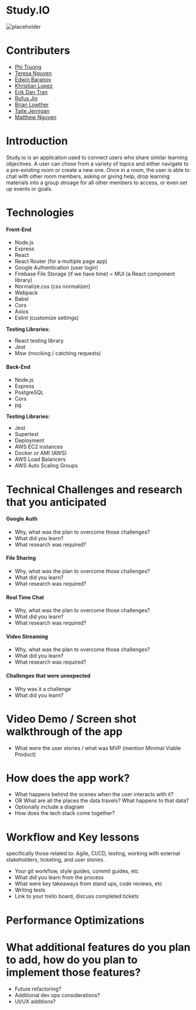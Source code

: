 # Study.IO
![placeholder](https://cdn.discordapp.com/attachments/918276890777767986/921544588571844618/Screen_Shot_2021-12-17_at_3.28.35_PM.png)
# Contributers

- [Phi Truong](https://github.com/phihtruong)
- [Teresa Nguyen](https://github.com/teresaanguyen)
- [Edwin Baranov](https://github.com/Edwin-Baranov)
- [Khristian Lopez](https://github.com/khristian-lopez)
- [Erik Dan Tran](https://github.com/erikdantran)
- [Rufus Jin](https://github.com/DRufusLord)
- [Brian Lowther](https://github.com/bLowther)
- [Taite Jernigan](https://github.com/taite510)
- [Matthew Nguyen](https://github.com/coosey)

# Introduction

Study.io is an application used to connect users who share similar learning objectives. A user can chose from a variety of topics and either navigate to a pre-existing room or create a new one. Once in a room, the user is able to chat with other room members, asking or giving help, drop learning materials into a group stroage for all other members to access, or even set up events or goals.

# Technologies

#### Front-End
- Node.js
- Express
- React
- React Router (for a multiple page app)
- Google Authentication (user login)
- Firebase File Storage (if we have time)
= MUI (a React component library)
- Normalize.css (css normalizer)
- Webpack
- Babel
- Cors
- Axios
- Eslint (customize settings)

**Testing Libraries:**
- React testing library
- Jest
- Msw (mocking / catching requests)

#### Back-End
- Node.js
- Express
- PostgreSQL
- Cors
- pg

**Testing Libraries:**
- Jest
- Supertest
- Deployment
- AWS EC2 instances
- Docker or AMI (AWS)
- AWS Load Balancers
- AWS Auto Scaling Groups

# Technical Challenges and research that you anticipated

#### Google Auth
* Why, what was the plan to overcome those challenges?
* What did you learn?
* What research was required?
#### File Sharing
* Why, what was the plan to overcome those challenges?
* What did you learn?
* What research was required?
#### Real Time Chat
* Why, what was the plan to overcome those challenges?
* What did you learn?
* What research was required?
#### Video Streaming
* Why, what was the plan to overcome those challenges?
* What did you learn?
* What research was required?

#### Challenges that were unexpected
* Why was it a challenge
* What did you learn?

# Video Demo / Screen shot walkthrough of the app
* What were the user stories /  what was MVP (mention Minimal Viable Product)

# How does the app work?
* What happens behind the scenes when the user interacts with it?
* OR What are all the places the data travels?  What happens to that data?
* Optionally include a diagram
* How does the tech stack come together?

# Workflow and Key lessons
 specifically those related to: Agile, CI/CD, testing, working with external stakeholders, ticketing, and user stories.
* Your git workflow, style guides, commit guides, etc
* What did you learn from the process
* What were key takeaways from stand ups, code reviews, etc
* Writing tests
* Link to your trello board, discuss completed tickets

# Performance Optimizations

# What additional features do you plan to add, how do you plan to implement those features?
* Future refactoring?
* Additional dev ops considerations?
* UI/UX additions?

